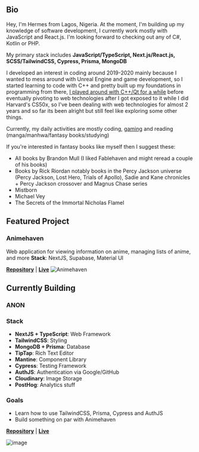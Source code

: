## Bio
Hey, I'm Hermes from Lagos, Nigeria. At the moment, I'm building up my knowledge of software development, I currently work mostly with JavaScript and React.js. I'm looking forward to checking out any of C#, Kotlin or PHP.  

My primary stack includes **JavaScript/TypeScript, Next.js/React.js, SCSS/TailwindCSS, Cypress, Prisma, MongoDB**  

I developed an interest in coding around 2019-2020 mainly because I wanted to mess around with Unreal Engine and game development, so I started learning to code with C++ and pretty built up my foundations in programming from there, [I played around with C++/Qt for a while](https://github.com/TruePadawan/Nipsie) before eventually pivoting to web technologies after I got exposed to it while I did Harvard's CS50x, so I've been dealing with web technologies for almost 2 years and so far its been alright but still feel like exploring some other things.  

Currently, my daily activities are mostly coding, [gaming](https://steamcommunity.com/id/hermeschi/) and reading (manga/manhwa/fantasy books/studying)  

If you're interested in fantasy books like myself then I suggest these:
- All books by Brandon Mull (I liked Fablehaven and might reread a couple of his books)
- Books by Rick Riordan notably books in the Percy Jackson universe (Percy Jackson, Lost Hero, Trials of Apollo), Sadie and Kane chronicles + Percy Jackson crossover and Magnus Chase series
- Mistborn
- Michael Vey
- The Secrets of the Immortal Nicholas Flamel

## Featured Project
### Animehaven
Web application for viewing information on anime, managing lists of anime, and more
**Stack**: NextJS, Supabase, Material UI

[**Repository**](https://github.com/TruePadawan/Animehaven-next) | [**Live**](https://animehaven-next.vercel.app/)
![Animehaven](https://user-images.githubusercontent.com/71678062/205748954-423e5a49-2289-4ee3-9585-05fe40bdbec0.png)

## Currently Building
### ANON
### Stack
* **NextJS + TypeScript**: Web Framework
* **TailwindCSS**: Styling
* **MongoDB + Prisma**: Database
* **TipTap**: Rich Text Editor
* **Mantine**: Component Library
* **Cypress**: Testing Framework
* **AuthJS**: Authentication via Google/GitHub
* **Cloudinary**: Image Storage
* **PostHog**: Analytics stuff

### Goals
* Learn how to use TailwindCSS, Prisma, Cypress and AuthJS
* Build something on par with Animehaven

[**Repository**](https://github.com/TruePadawan/Anon) | [**Live**](https://anon-posts.vercel.app/)
 
![image](https://github.com/TruePadawan/TruePadawan/assets/71678062/3397e030-215e-456a-a835-287d8a47e12e)
